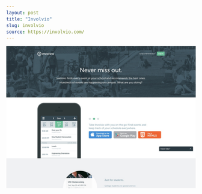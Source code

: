 ```yaml
---
layout: post
title: "Involvio"
slug: involvio
source: https://involvio.com/
---
```


<img src="/assets/img/screenshots/involvio.jpg">

